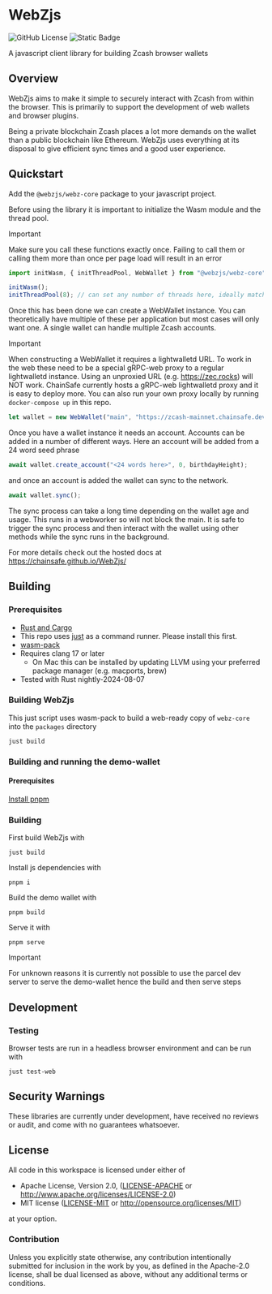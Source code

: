 # WebZjs

![GitHub License](https://img.shields.io/github/license/ChainSafe/WebZjs)
![Static Badge](https://img.shields.io/badge/ReadTheDocs-green?link=https%3A%2F%2Fchainsafe.github.io%2FWebZjs%2F)

A javascript client library for building Zcash browser wallets

## Overview

WebZjs aims to make it simple to securely interact with Zcash from within the browser. This is primarily to support the development of web wallets and browser plugins. 

Being a private blockchain Zcash places a lot more demands on the wallet than a public blockchain like Ethereum. WebZjs uses everything at its disposal to give efficient sync times and a good user experience.

## Quickstart

Add the `@webzjs/webz-core` package to your javascript project.

Before using the library it is important to initialize the Wasm module and the thread pool.

> [!IMPORTANT]
> Make sure you call these functions exactly once.
> Failing to call them or calling them more than once per page load will result in an error

```javascript
import initWasm, { initThreadPool, WebWallet } from "@webzjs/webz-core";

initWasm();
initThreadPool(8); // can set any number of threads here, ideally match it to window.navigator.hardwareConcurrency
```

Once this has been done we can create a WebWallet instance. You can theoretically have multiple of these per application but most cases will only want one. A single wallet can handle multiple Zcash accounts.

> [!IMPORTANT]
> When constructing a WebWallet it requires a lightwalletd URL. To work in the web these need to be a special gRPC-web proxy to a regular lightwalletd instance. Using an unproxied URL (e.g. https://zec.rocks) will NOT work. ChainSafe currently hosts a gRPC-web lightwalletd proxy and it is easy to deploy more. You can also run your own proxy locally by running `docker-compose up` in this repo.

```javascript
let wallet = new WebWallet("main", "https://zcash-mainnet.chainsafe.dev", 1);
```

Once you have a wallet instance it needs an account. Accounts can be added in a number of different ways. Here an account will be added from a 24 word seed phrase

```javascript
await wallet.create_account("<24 words here>", 0, birthdayHeight);
```

and once an account is added the wallet can sync to the network.

```javascript
await wallet.sync();
```

The sync process can take a long time depending on the wallet age and usage. This runs in a webworker so will not block the main. It is safe to trigger the sync process and then interact with the wallet using other methods while the sync runs in the background.

For more details check out the hosted docs at https://chainsafe.github.io/WebZjs/

## Building

### Prerequisites

- [Rust and Cargo](https://www.rust-lang.org/tools/install)
- This repo uses [just](https://github.com/casey/just) as a command runner. Please install this first.
- [wasm-pack](https://rustwasm.github.io/wasm-pack/installer/)
- Requires clang 17 or later
    - On Mac this can be installed by updating LLVM using your preferred package manager (e.g. macports, brew)
- Tested with Rust nightly-2024-08-07

### Building WebZjs

This just script uses wasm-pack to build a web-ready copy of `webz-core` into the `packages` directory 

```shell
just build
```

### Building and running the demo-wallet

#### Prerequisites

[Install pnpm](https://pnpm.io/installation)

### Building

First build WebZjs with

```shell
just build
```

Install js dependencies with

```shell
pnpm i
```

Build the demo wallet with

```shell
pnpm build
```

Serve it with

```shell
pnpm serve
```

> [!IMPORTANT]  
> For unknown reasons it is currently not possible to use the parcel dev server to serve the demo-wallet hence the build and then serve steps

## Development

### Testing

Browser tests are run in a headless browser environment and can be run with

```shell
just test-web
```

## Security Warnings

These libraries are currently under development, have received no reviews or audit, and come with no guarantees whatsoever.

## License

All code in this workspace is licensed under either of

 * Apache License, Version 2.0, ([LICENSE-APACHE](LICENSE-APACHE) or http://www.apache.org/licenses/LICENSE-2.0)
 * MIT license ([LICENSE-MIT](LICENSE-MIT) or http://opensource.org/licenses/MIT)

at your option.

### Contribution

Unless you explicitly state otherwise, any contribution intentionally
submitted for inclusion in the work by you, as defined in the Apache-2.0
license, shall be dual licensed as above, without any additional terms or
conditions.
